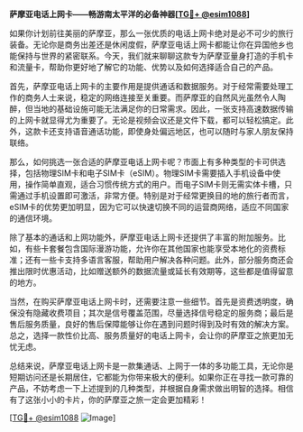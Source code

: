 **萨摩亚电话上网卡——畅游南太平洋的必备神器[[TG💪+ @esim1088](https://t.me/s/esim1088)]**

如果你计划前往美丽的萨摩亚，那么一张优质的电话上网卡绝对是必不可少的旅行装备。无论你是商务出差还是休闲度假，萨摩亚电话上网卡都能让你在异国他乡也能保持与世界的紧密联系。今天，我们就来聊聊这款专为萨摩亚量身打造的手机卡和流量卡，帮助你更好地了解它的功能、优势以及如何选择适合自己的产品。

首先，萨摩亚电话上网卡的主要作用是提供通话和数据服务。对于经常需要处理工作的商务人士来说，稳定的网络连接至关重要。而萨摩亚的自然风光虽然令人陶醉，但当地的基础设施可能无法满足你的日常需求。因此，一张支持高速数据传输的上网卡就显得尤为重要了。无论是视频会议还是文件下载，都可以轻松搞定。此外，这款卡还支持语音通话功能，即使身处偏远地区，也可以随时与家人朋友保持联络。

那么，如何挑选一张合适的萨摩亚电话上网卡呢？市面上有多种类型的卡可供选择，包括物理SIM卡和电子SIM卡（eSIM）。物理SIM卡需要插入手机设备中使用，操作简单直观，适合习惯传统方式的用户。而电子SIM卡则无需实体卡槽，只需通过手机设置即可激活，非常方便。特别是对于经常更换目的地的旅行者而言，eSIM卡的优势更加明显，因为它可以快速切换不同的运营商网络，适应不同国家的通信环境。

除了基本的通话和上网功能外，萨摩亚电话上网卡还提供了丰富的附加服务。比如，有些卡套餐包含国际漫游功能，允许你在其他国家也能享受本地化的资费标准；还有一些卡支持多语言客服，帮助用户解决各种问题。此外，部分服务商还会推出限时优惠活动，比如赠送额外的数据流量或延长有效期等，这些都是值得留意的地方。

当然，在购买萨摩亚电话上网卡时，还需要注意一些细节。首先是资费透明度，确保没有隐藏收费项目；其次是信号覆盖范围，尽量选择信号稳定的服务商；最后是售后服务质量，良好的售后保障能够让你在遇到问题时得到及时有效的解决方案。总之，选择一款性价比高、服务质量好的电话上网卡，会让你的萨摩亚之旅更加无忧无虑。

总结来说，萨摩亚电话上网卡是一款集通话、上网于一体的多功能工具，无论你是短期访问还是长期居住，它都能为你带来极大的便利。如果你正在寻找一款可靠的产品，不妨考虑一下上述提到的几种类型，并根据自身需求做出明智的选择。相信有了这张小小的卡片，你的萨摩亚之旅一定会更加精彩！

[[TG💪+ @esim1088](https://t.me/s/esim1088) ![Image](https://i.postimg.cc/4NQfJmqS/Snipaste-2025-05-13-00-14-12.png)]
